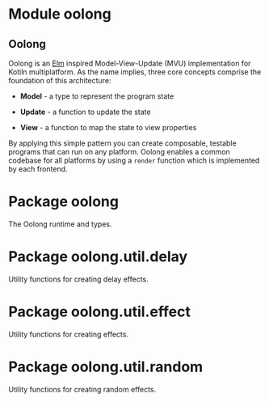 # Module oolong

## Oolong

Oolong is an [Elm](https://guide.elm-lang.org/architecture) inspired Model-View-Update (MVU) implementation for Kotiln multiplatform. As the name implies, three core concepts comprise the foundation of this architecture: 

* **Model** - a type to represent the program state

* **Update** - a function to update the state

* **View** - a function to map the state to view properties

By applying this simple pattern you can create composable, testable programs that can run on any platform. Oolong enables a common codebase for all platforms by using a `render` function which is implemented by each frontend.

# Package oolong
The Oolong runtime and types.

# Package oolong.util.delay
Utility functions for creating delay effects.

# Package oolong.util.effect
Utility functions for creating effects.

# Package oolong.util.random
Utility functions for creating random effects.
